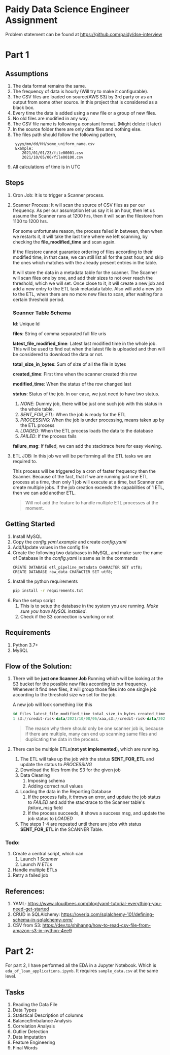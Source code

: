 # Paidy Data Science Engineer Assignment

Problem statement can be found at https://github.com/paidy/dse-interview


# Part 1
## Assumptions
1. The data format remains the same.
2. The frequency of data is hourly (Will try to make it configurable).
3. The CSV files are loaded on source(AWS S3) by 3rd party or as an output from some other source. 
In this project that is considered as a black box.
4. Every time the data is added using a new file or a group of new files.
5. No old files are modified in any way.
6. The CSV file name is following a constant format. (Might delete it later)
7. In the source folder there are only data files and nothing else.
8. The files path should follow the following pattern,
   ```
    yyyy/mm/dd/HH/some_uniform_name.csv
    Example:
       2021/01/01/23/file00001.csv
       2021/10/05/00/file00100.csv
   ```
9. All calculations of time is in UTC


## Steps
1. Cron Job: It is to trigger a Scanner process.
2. Scanner Process: It will scan the source of CSV files as per our frequency.
As per our assumption let us say it is an hour, then let us assume the Scanner runs
at 1200 hrs, then it will scan the filestore from 1100 to 1200 hrs.

    For some unfortunate reason, the process failed in between, then when we restarts it,
    it will take the last time where we left scanning, by checking the **file_modified_time**
    and scan again.
    
    If the filestore cannot guarantee ordering of files according to their modified time, in
    that case, we can still list all for the past hour, and skip the ones which matches with
    the already present entries in the table.

    It will store the data in a metadata table for the scanner.
    The Scanner will scan files one by one, and add their sizes to not over reach the threshold,
    which we will set. Once close to it, it will create a new job and add a new entry to the
    ETL task metadata table.
    Also will add a new job to the ETL, when there are no more new files to scan, after waiting
    for a certain threshold period.
    
    ### Scanner Table Schema
    **Id**:  Unique Id
    
    **files**: String of comma separated full file uris
    
    **latest_file_modified_time**: Latest last modified time in the whole job. 
    This will be used to find out when the latest file is uploaded and then
    will be considered to download the data or not.
    
    **total_size_in_bytes**: Sum of size of all the file in bytes
    
    **created_time**: First time when the scanner created this row
    
    **modified_time**: When the status of the row changed last
     
     **status**: Status of the job. In our case, we just need to have two status.
     
     1. _NONE_: Dummy job, there will be just one such job with this status in the whole table.
     2. _SENT_FOR_ETL_: When the job is ready for the ETL
     3. _PROCESSING_: When the job is under processing, means taken up by the ETL process
     4. _LOADED_: When the ETL process loads the data to the database
     4. _FAILED_: If the process fails
     
     **failure_msg**: If failed, we can add the stacktrace here for easy viewing.

3. ETL JOB: In this job we will be performing all the ETL tasks we are required to.
   
   This process will be triggered by a cron of faster frequency then the Scanner. Because of the fact, that
   if we are running just one ETL process at a time, then only 1 job will execute at a time, but Scanner 
   can create multiple jobs. If the job creation exceeds the capabilities of 1 ETL, then we can add another ETL.
   
   > Will not add the feature to handle multiple ETL processes at the moment.

## Getting Started
1. Install MySQL
2. Copy the _config.yaml.example_ and create _config.yaml_
3. Add/Update values in the config file
4. Create the following two databases in MySQL, and make sure the name of 
Database in the _config.yaml_ is same as in the commands
    ```
    CREATE DATABASE etl_pipeline_metadata CHARACTER SET utf8;
    CREATE DATABASE raw_data CHARACTER SET utf8;
    ```
5. Install the python requirements
    ```bash
    pip install -r requirements.txt
    ```
5. Run the setup script
    1. This is to setup the database in the system you are running. _Make sure you have MySQL installed_.
    2. Check if the S3 connection is working or not
   
## Requirements
1. Python 3.7+
2. MySQL


## Flow of the Solution:
1. There will be **just one Scanner Job** Running which will be looking at the 
S3 bucket for the possible new files according to our frequency.
Whenever it find new files, it will group those files into one single job
according to the threshold size we set for the job.

    A new job will look something like this

    ```sql
    id files latest_file_modified_time total_size_in_bytes created_time modified_time status failure_msg
    1 s3://credit-risk-data/2021/10/08/06/xaa,s3://credit-risk-data/2021/10/08/06/xab 2021-10-09 12:28:49 1494300 2021-10-09 17:43:46, 2021-10-09 17:43:46 SENT_FOR_ETL 
    ```
    > The reason why there should only be one scanner job is, because if there are multiple,
    many can end up scanning same files and duplicating the data in the process.

2. There can be multiple ETLs(**not yet implemented**), which are running.
    1. The ETL will take up the job with the status **SENT_FOR_ETL** and update the
    status to *PROCESSING*
    2. Download the files from the S3 for the given job
    3. Data Cleaning
        1. Imposing schema
        2. Adding correct null values
    4. Loading the data in the Reporting Database
        1. If the process fails, it throws an error, and update the job status to _FAILED_
        and add the stacktrace to the Scanner table's _failure_msg_ field
        2. If the process succeeds, it shows a success msg, and update the job status to
        _LOADED_
    5. The steps 1-4 are repeated until there are jobs with status **SENT_FOR_ETL** in 
    the SCANNER Table.


### Todo:
1. Create a central script, which can
    1. Launch _1 Scanner_
    2. Launch _N ETLs_
2. Handle multiple ETLs
3. Retry a failed job


## References:
1. YAML: https://www.cloudbees.com/blog/yaml-tutorial-everything-you-need-get-started
2. CRUD in SQLAlchemy: https://overiq.com/sqlalchemy-101/defining-schema-in-sqlalchemy-orm/
3. CSV from S3: https://dev.to/shihanng/how-to-read-csv-file-from-amazon-s3-in-python-4ee9


# Part 2:
For part 2, I have performed all the EDA in a Jupyter Notebook. 
Which is `eda_of_loan_applications.ipynb`. 
It requires `sample_data.csv` at the same level.

## Tasks
1. Reading the Data File
2. Data Types
3. Statistical Description of columns
4. Balance/Imbalance Analysis
5. Correlation Analysis
6. Outlier Detection
7. Data Imputation
8. Feature Engineering
9. Final Words
